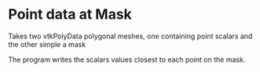 # Point data at Mask 
Takes two vtkPolyData polygonal meshes, one containing point scalars and the other simple a mask 

The program writes the scalars values closest to each point on the mask. 

